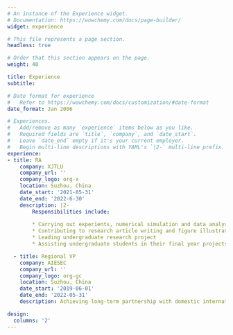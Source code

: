 ```yaml
---
# An instance of the Experience widget.
# Documentation: https://wowchemy.com/docs/page-builder/
widget: experience

# This file represents a page section.
headless: true

# Order that this section appears on the page.
weight: 40

title: Experience
subtitle:

# Date format for experience
#   Refer to https://wowchemy.com/docs/customization/#date-format
date_format: Jan 2006

# Experiences.
#   Add/remove as many `experience` items below as you like.
#   Required fields are `title`, `company`, and `date_start`.
#   Leave `date_end` empty if it's your current employer.
#   Begin multi-line descriptions with YAML's `|2-` multi-line prefix.
experience:
- title: RA
    company: XJTLU
    company_url: ''
    company_logo: org-x
    location: Suzhou, China
    date_start: '2021-05-31'
    date_end: '2022-6-30'
    description: |2-
        Responsibilities include:
        
        * Carrying out experients, numerical simulation and data analysis according to researching requirements
        * Contributing to research article writing and figure illustration
        * Leading undergraduate research project
        * Assisting undergraduate students in their final year projects

  - title: Regional VP
    company: AIESEC
    company_url: ''
    company_logo: org-gc
    location: Suzhou, China
    date_start: '2019-06-01'
    date_end: '2022-05-31'
    description: Achieving long-term partnership with domestic international companies with global interns from more than 6 countries.

design:
  columns: '2'
---
```

